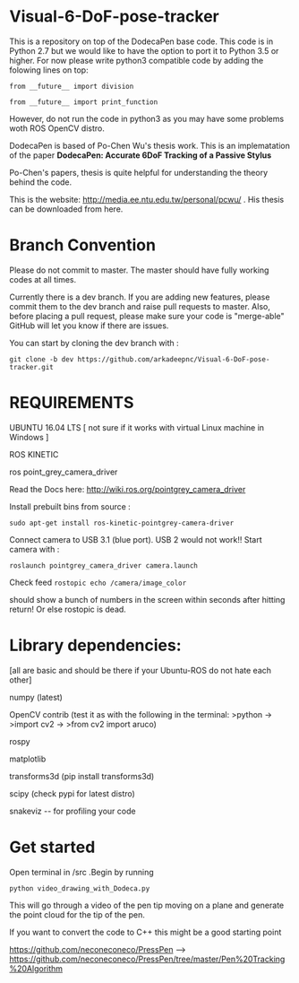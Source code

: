 # Visual-6-DoF-pose-tracker
This is a repository on top of the DodecaPen base code.
This code is in Python 2.7 but we would like to have the option to port it to Python 3.5 or higher. 
For now please write python3 compatible code by adding the folowing lines on top:

```from __future__ import division```

```from __future__ import print_function```

However, do not run the code in python3 as you may have some problems woth ROS OpenCV distro.

DodecaPen is based of Po-Chen Wu's thesis work. This is an implematation of the paper __DodecaPen: Accurate 6DoF Tracking of a Passive Stylus__

Po-Chen's papers, thesis is quite helpful for understanding the theory behind the code. 

This is the website: http://media.ee.ntu.edu.tw/personal/pcwu/ . His thesis can be downloaded from here.

# Branch Convention
Please do not commit to master. The master should have fully working codes at all times.

Currently there is a dev branch. If you are adding new features, please commit them to the dev branch and raise pull requests to master. Also, before placing a pull request, please make sure your code is "merge-able" GitHub will let you know if there are issues.

You can start by cloning the dev branch with :

 ```git clone -b dev https://github.com/arkadeepnc/Visual-6-DoF-pose-tracker.git```


# REQUIREMENTS

UBUNTU 16.04 LTS [ not sure if it works with virtual Linux machine in Windows ]

ROS KINETIC

ros point_grey_camera_driver 

Read the Docs here: http://wiki.ros.org/pointgrey_camera_driver

Install prebuilt bins from source :

```sudo apt-get install ros-kinetic-pointgrey-camera-driver```

Connect camera to USB 3.1 (blue port). USB 2 would not work!! Start camera with : 

```roslaunch pointgrey_camera_driver camera.launch```

Check feed 
```rostopic echo /camera/image_color ```

should show a bunch of numbers in the screen within seconds after hitting return! Or else rostopic is dead. 

# Library dependencies:  
[all are basic and should be there if your Ubuntu-ROS do not hate each other]

numpy (latest)

OpenCV contrib (test it as with the following in the terminal: >python -> >import  cv2 -> >from cv2 import aruco)

rospy

matplotlib

transforms3d (pip install transforms3d)

scipy (check pypi for latest distro)

snakeviz -- for profiling your code


# Get started
Open terminal in /src .Begin by running 

```python video_drawing_with_Dodeca.py ```

This will go through a video of the pen tip moving on a plane and generate the point cloud for the tip of the pen.

If you want to convert the code to C++ this might be a good starting point

https://github.com/neconeconeco/PressPen --> https://github.com/neconeconeco/PressPen/tree/master/Pen%20Tracking%20Algorithm

